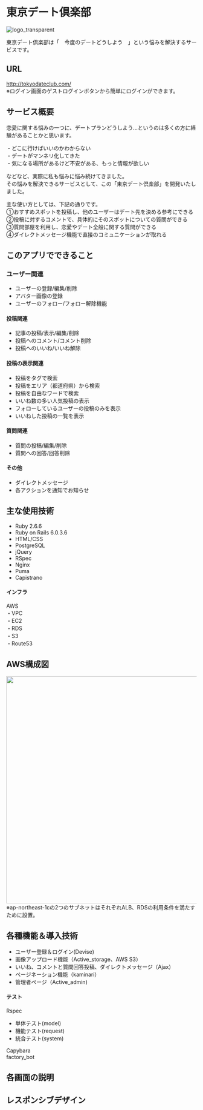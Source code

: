 # 東京デート倶楽部

 ![logo_transparent](https://user-images.githubusercontent.com/67146063/120076691-d6de4e80-c0e1-11eb-890b-9a31ac536cf3.png)

東京デート倶楽部は「　今度のデートどうしよう　」という悩みを解決するサービスです。


## URL
http://tokyodateclub.com/  
※ログイン画面のゲストログインボタンから簡単にログインができます。

## サービス概要 
恋愛に関する悩みの一つに、デートプランどうしよう…というのは多くの方に経験があることかと思います。    

・どこに行けばいいのかわからない  
・デートがマンネリ化してきた  
・気になる場所があるけど不安がある、もっと情報が欲しい 

などなど、実際に私も悩みに悩み続けてきました。  
その悩みを解決できるサービスとして、この「東京デート倶楽部」を開発いたしました。  

主な使い方としては、下記の通りです。  
①おすすめスポットを投稿し、他のユーザーはデート先を決める参考にできる  
②投稿に対するコメントで、具体的にそのスポットについての質問ができる  
③質問部屋を利用し、恋愛やデート全般に関する質問ができる  
④ダイレクトメッセージ機能で直接のコミュニケーションが取れる  

## このアプリでできること
### ユーザー関連
- ユーザーの登録/編集/削除
- アバター画像の登録
- ユーザーのフォロー/フォロー解除機能

#### 投稿関連
- 記事の投稿/表示/編集/削除
- 投稿へのコメント/コメント削除
- 投稿へのいいね/いいね解除

#### 投稿の表示関連
- 投稿をタグで検索
- 投稿をエリア（都道府県）から検索
- 投稿を自由なワードで検索
- いいね数の多い人気投稿の表示
- フォローしているユーザーの投稿のみを表示
- いいねした投稿の一覧を表示

#### 質問関連
- 質問の投稿/編集/削除
- 質問への回答/回答削除

#### その他
- ダイレクトメッセージ
- 各アクションを通知でお知らせ

## 主な使用技術
- Ruby 2.6.6
- Ruby on Rails 6.0.3.6
- HTML/CSS
- PostgreSQL
- jQuery
- RSpec
- Nginx
- Puma
- Capistrano

#### インフラ
AWS  
・VPC    
・EC2  
・RDS  
・S3  
・Route53 


## AWS構成図

<img src="https://user-images.githubusercontent.com/67146063/120066689-94514d80-c0b2-11eb-9169-02da88b6b922.png" width="600px">
※ap-northeast-1cの2つのサブネットはそれぞれALB、RDSの利用条件を満たすために設置。


## 各種機能＆導入技術
- ユーザー登録＆ログイン(Devise)
- 画像アップロード機能（Active_storage、AWS S3）
- いいね、コメントと質問回答投稿、ダイレクトメッセージ（Ajax）
- ページネーション機能（kaminari）
- 管理者ページ（Active_admin)


#### テスト
Rspec  
- 単体テスト(model)
- 機能テスト(request)
- 統合テスト(system)

Capybara  
factory_bot  


## 各画面の説明

## レスポンシブデザイン
